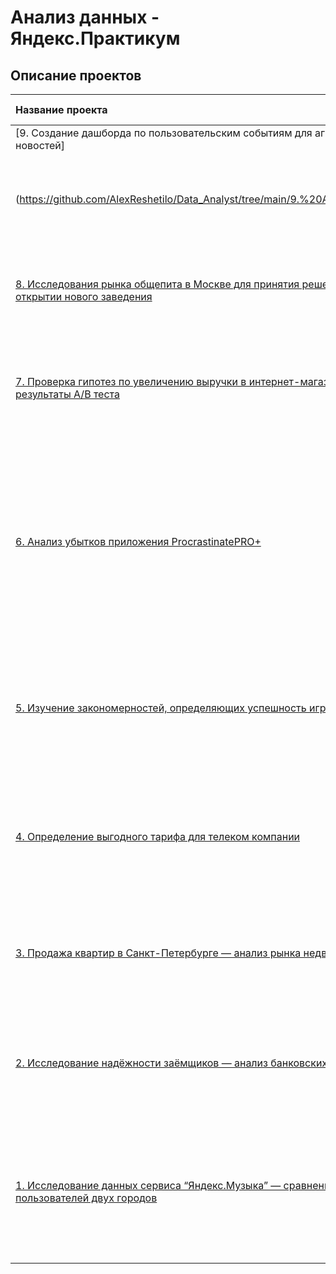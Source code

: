 # Анализ данных - Яндекс.Практикум

## Описание проектов

| Название проекта | Задачи проекта | Навыки и инструменты | 
| :---------------------- | :---------------------- | :---------------------- |
| [9. Создание дашборда по пользовательским событиям для агрегатора новостей]
(https://github.com/AlexReshetilo/Data_Analyst/tree/main/9.%20Автоматизации)| Используя данные Яндекс.Дзена построить дашборд с метриками взаимодействия пользователей с карточками статей. | *Python*, *PostgreSQL*, *Dash*, *Tableau*, *Построение дешбордов* |
| [8. Исследования рынка общепита в Москве для принятия решения об открытии нового заведения](https://github.com/AlexReshetilo/Data_Analyst/tree/main/8.%20Как%20рассказать%20историю%20с%20помощью%20данных)| Исследование рынка общественного питания на основе открытых данных, подготовка презентации для инвесторов. | *Python*, *Pandas*, *Seaborn*, *Plotly*, *Визуализация данных* |
| [7. Проверка гипотез по увеличению выручки в интернет-магазине — оценить результаты A/B теста](https://github.com/AlexReshetilo/Data_Analyst/tree/main/7.%20Проверка%20гипотез%20по%20увеличению%20выручки%20в%20интернет-магазине)| Используя данные интернет-магазина приоритезировать гипотезы, произвести оценку результатов A/B-тестирования различными методами. | *Matplotlib*, *SciPy*, *Pandas*, *Datetime*, *A/B-тестирование*, *проверка статистических гипотез* |
| [6. Анализ убытков приложения ProcrastinatePRO+](https://github.com/AlexReshetilo/Data_Analyst/tree/main/6.%20Анализ%20убытков%20приложения%20ProcrastinatePRO%2B)| Задача для маркетингового аналитика развлекательного приложения Procrastinate Pro+. Несмотря на огромные вложения в рекламу, последние несколько месяцев компания терпит убытки. Необходимо разобраться в причинах и помочь компании выйти в плюс. | *Seaborn*, *Matplotlib*, *Pandas*, *NumPy*, *когортный анализ*, *юнит-экономика*, *продуктовые метрики* |
| [5. Изучение закономерностей, определяющих успешность игр](https://github.com/AlexReshetilo/Data_Analyst/tree/main/5.%20Изучение%20закономерностей%2C%20определяющих%20успешность%20игр)| Используя исторические данные о продажах компьютерных игр, оценки пользователей и экспертов, жанры и платформы, выявить закономерности, определяющие успешность игры.  | *Matplotlib*, *NumPy*, *Pandas*, *Seaborn*, *SciPy*, *описательная статистика*, *проверка статистических гипотез* |
| [4. Определение выгодного тарифа для телеком компании](https://github.com/AlexReshetilo/Data_Analyst/tree/main/4.%20Определение%20выгодного%20тарифа%20для%20телеком%20компании)| На основе данных клиентов оператора сотовой связи проанализировать поведение клиентов и поиск оптимального тарифа. | *SciPy*, *Matplotlib*, *NumPy*, *Pandas*, *Seaborn*, *описательная статистика*, *проверка статистических гипотез* |
| [3. Продажа квартир в Санкт-Петербурге — анализ рынка недвижимости](https://github.com/AlexReshetilo/Data_Analyst/tree/main/3.%20Продажа%20квартир%20в%20Санкт-Петербурге)| Используя данные сервиса Яндекс.Недвижимость, определить рыночную стоимость объектов недвижимости и типичные параметры квартир. | *Matplotlib*, *Pandas*|
| [2. Исследование надёжности заёмщиков — анализ банковских данных](https://github.com/AlexReshetilo/Data_Analyst/tree/main/2.%20Исследование%20надёжности%20заёмщиков)| На основе статистики о платёжеспособности клиентов исследовать, влияет ли семейное положение и количество детей клиента на факт возврата кредита в срок. | *Pandas*|
| [1. Исследование данных сервиса “Яндекс.Музыка” — сравнение пользователей двух городов](https://github.com/AlexReshetilo/Data_Analyst/tree/main/1.%20Исследование%20данных%20сервиса%20“Яндекс.Музыка”) | На реальных данных Яндекс.Музыки c помощью библиотеки Pandas и её возможностей проверить данные и сравнить поведение и предпочтения пользователей двух столиц — Москвы и Санкт-Петербурга. | *Pandas* |
